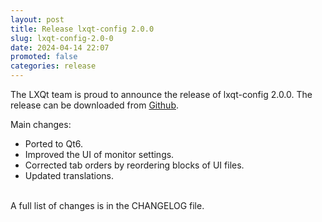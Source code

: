 ```yaml
---
layout: post
title: Release lxqt-config 2.0.0
slug: lxqt-config-2.0-0
date: 2024-04-14 22:07
promoted: false
categories: release
---
```


The LXQt team is proud to announce the release of lxqt-config 2.0.0.
The release can be downloaded from [Github](https://github.com/lxqt/lxqt-config/releases).

Main changes:

 * Ported to Qt6.
 * Improved the UI of monitor settings.
 * Corrected tab orders by reordering blocks of UI files.
 * Updated translations.



<br/>
A full list of changes is in the CHANGELOG file.
<br/>

